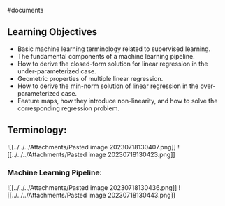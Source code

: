 #documents
## Learning Objectives 
- Basic machine learning terminology related to supervised learning.
- The fundamental components of a machine learning pipeline.
- How to derive the closed-form solution for linear regression in the under-parameterized case.
- Geometric properties of multiple linear regression.
- How to derive the min-norm solution of linear regression in the over-parameterized case.
- Feature maps, how they introduce non-linearity, and how to solve the corresponding regression problem.
## Terminology:
![[../../../Attachments/Pasted image 20230718130407.png]]
![[../../../Attachments/Pasted image 20230718130423.png]]
### Machine Learning Pipeline:
![[../../../Attachments/Pasted image 20230718130436.png]]
![[../../../Attachments/Pasted image 20230718130443.png]]

